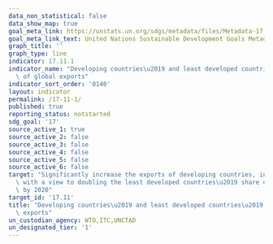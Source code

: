 ```yaml
---
data_non_statistical: false
data_show_map: true
goal_meta_link: https://unstats.un.org/sdgs/metadata/files/Metadata-17-11-01.pdf
goal_meta_link_text: United Nations Sustainable Development Goals Metadata (pdf 468kB)
graph_title: ''
graph_type: line
indicator: 17.11.1
indicator_name: "Developing countries\u2019 and least developed countries\u2019 share\
  \ of global exports"
indicator_sort_order: '0140'
layout: indicator
permalink: /17-11-1/
published: true
reporting_status: notstarted
sdg_goal: '17'
source_active_1: true
source_active_2: false
source_active_3: false
source_active_4: false
source_active_5: false
source_active_6: false
target: "Significantly increase the exports of developing countries, in particular\
  \ with a view to doubling the least developed countries\u2019 share of global exports\
  \ by 2020"
target_id: '17.11'
title: "Developing countries\u2019 and least developed countries\u2019 share of global\
  \ exports"
un_custodian_agency: WTO,ITC,UNCTAD
un_designated_tier: '1'
---
```

